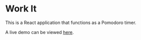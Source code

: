# Work It

This is a React application that functions as a Pomodoro timer.

A live demo can be viewed [here](https://work-it.surge.sh).
